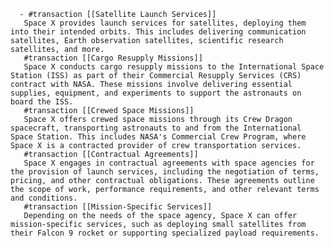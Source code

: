       - #transaction [[Satellite Launch Services]]
       Space X provides launch services for satellites, deploying them into their intended orbits. This includes delivering communication satellites, Earth observation satellites, scientific research satellites, and more.
       #transaction [[Cargo Resupply Missions]]
       Space X conducts cargo resupply missions to the International Space Station (ISS) as part of their Commercial Resupply Services (CRS) contract with NASA. These missions involve delivering essential supplies, equipment, and experiments to support the astronauts on board the ISS.
       #transaction [[Crewed Space Missions]]
       Space X offers crewed space missions through its Crew Dragon spacecraft, transporting astronauts to and from the International Space Station. This includes NASA's Commercial Crew Program, where Space X is a contracted provider of crew transportation services.
       #transaction [[Contractual Agreements]]
       Space X engages in contractual agreements with space agencies for the provision of launch services, including the negotiation of terms, pricing, and other contractual obligations. These agreements outline the scope of work, performance requirements, and other relevant terms and conditions.
       #transaction [[Mission-Specific Services]]
       Depending on the needs of the space agency, Space X can offer mission-specific services, such as deploying small satellites from their Falcon 9 rocket or supporting specialized payload requirements.

